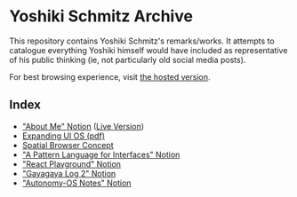 # Yoshiki Schmitz Archive

This repository contains Yoshiki Schmitz's remarks/works. It attempts to catalogue everything Yoshiki himself would have included as representative of his public thinking (ie, not particularly old social media posts).

For best browsing experience, visit [the hosted version](https://yoshikischmitz-archive.github.io/archive/).

## Index

- ["About Me" Notion](about-me-notion-html/About%20Me%20f1cfef8487564cbe993677195b44dc8a.html) ([Live Version](https://www.notion.so/About-Me-7543563c194748f4a500d2c164bd3057))
- [Expanding UI OS (pdf)](expanding-ui-os/Expanding%20UI%20OS.pdf)
- [Spatial Browser Concept](spatial-browser/spatial-browser.md)
- ["A Pattern Language for Interfaces" Notion](interface-pattern-language-notion-html/A%20Pattern%20Language%20for%20Interfaces%20f8b4a0f00c82403e87fa9bbc954ec86c.html)
- ["React Playground" Notion](react-playground-notion-html/React%20playground%20d25191ed55b248c69d5e9fdcc6949c10.html)
- ["Gayagaya Log 2" Notion](gayagaya-notion-html/Gayagaya%20Log%202%204d8aeccab0f34525bab5083371bed286.html)
- ["Autonomy-OS Notes" Notion](autonomy-os-notion-html/Autonomy-OS%20Notes%20c5a149837ce749c2b19ce1dea4a2ca66.html)
